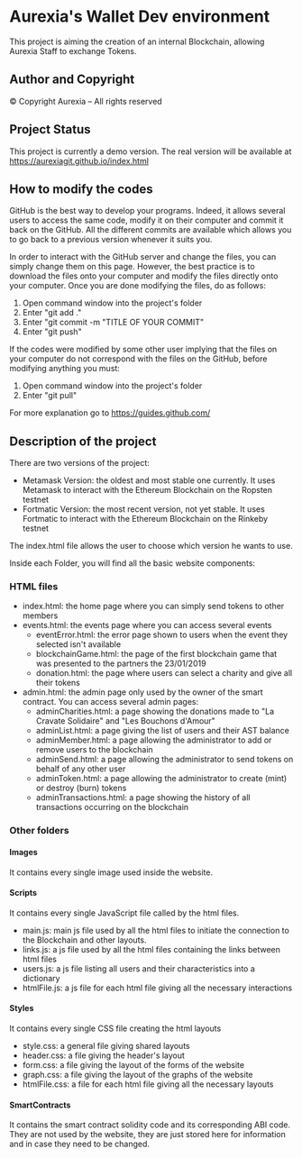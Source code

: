 # Aurexia's Wallet Dev environment

This project is aiming the creation of an internal Blockchain, allowing Aurexia Staff to exchange Tokens.

## Author and Copyright

© Copyright Aurexia – All rights reserved

## Project Status

This project is currently a demo version. The real version will be available at https://aurexiagit.github.io/index.html

## How to modify the codes

GitHub is the best way to develop your programs. Indeed, it allows several users to access the same code, 
modify it on their computer and commit it back on the GitHub. All the different commits are available
which allows you to go back to a previous version whenever it suits you.

In order to interact with the GitHub server and change the files, you can simply change them on this page. 
However, the best practice is to download the files onto your computer and modify the files directly onto your computer.
Once you are done modifying the files, do as follows:

1. Open command window into the project's folder
2. Enter "git add ."
3. Enter "git commit -m "TITLE OF YOUR COMMIT"
4. Enter "git push"

If the codes were modified by some other user implying that the files on your computer do not correspond with the files
on the GitHub, before modifying anything you must:

1. Open command window into the project's folder
2. Enter "git pull"

For more explanation go to https://guides.github.com/

## Description of the project

There are two versions of the project:
* Metamask Version: the oldest and most stable one currently. It uses Metamask to interact with the Ethereum Blockchain
on the Ropsten testnet
* Fortmatic Version: the most recent version, not yet stable. It uses Fortmatic to interact with the Ethereum Blockchain
on the Rinkeby testnet

The index.html file allows the user to choose which version he wants to use.

Inside each Folder, you will find all the basic website components:

### HTML files

* index.html: the home page where you can simply send tokens to other members
* events.html: the events page where you can access several events
  * eventError.html: the error page shown to users when the event they selected isn't available
  * blockchainGame.html: the page of the first blockchain game that was presented to the partners the 23/01/2019
  * donation.html: the page where users can select a charity and give all their tokens
* admin.html: the admin page only used by the owner of the smart contract. You can access several admin pages:
  * adminCharities.html: a page showing the donations made to "La Cravate Solidaire" and "Les Bouchons d'Amour"
  * adminList.html: a page giving the list of users and their AST balance
  * adminMember.html: a page allowing the administrator to add or remove users to the blockchain
  * adminSend.html: a page allowing the administrator to send tokens on behalf of any other user
  * adminToken.html: a page allowing the administrator to create (mint) or destroy (burn) tokens
  * adminTransactions.html: a page showing the history of all transactions occurring on the blockchain

### Other folders

#### Images

It contains every single image used inside the website.

#### Scripts

It contains every single JavaScript file called by the html files.
* main.js: main js file used by all the html files to initiate the connection to the Blockchain and other layouts.
* links.js: a js file used by all the html files containing the links between html files
* users.js: a js file listing all users and their characteristics into a dictionary
* htmlFile.js: a js file for each html file giving all the necessary interactions

#### Styles

It contains every single CSS file creating the html layouts
* style.css: a general file giving shared layouts
* header.css: a file giving the header's layout
* form.css: a file giving the layout of the forms of the website
* graph.css: a file giving the layout of the graphs of the website
* htmlFile.css: a file for each html file giving all the necessary layouts

#### SmartContracts

It contains the smart contract solidity code and its corresponding ABI code. They are not used by the website, they are just stored here
for information and in case they need to be changed.


    
  

